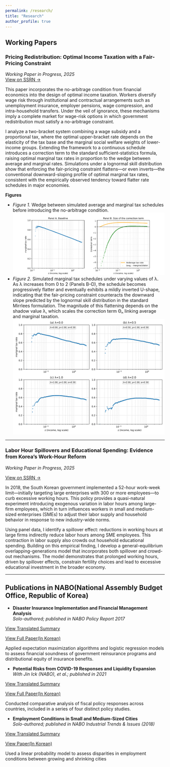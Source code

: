 ```yaml
---
permalink: /research/
title: "Research"
author_profile: true
---
```


## Working Papers
### **Pricing Redistribution: Optimal Income Taxation with a Fair-Pricing Constraint**  
*Working Paper in Progress, 2025*  
[View on SSRN →](https://papers.ssrn.com/sol3/papers.cfm?abstract_id=5589992)

This paper incorporates the no-arbitrage condition from financial economics into the design of optimal income taxation. Workers diversify wage risk through institutional and contractual arrangements such as unemployment insurance, employer pensions, wage compression, and intra-household transfers. Under the veil of ignorance, these mechanisms imply a complete market for wage-risk options in which government redistribution must satisfy a no-arbitrage constraint.  

I analyze a two-bracket system combining a wage subsidy and a proportional tax, where the optimal upper-bracket rate depends on the elasticity of the tax base and the marginal social welfare weights of lower-income groups. Extending the framework to a continuous schedule introduces a correction term to the standard sufficient-statistics formula, raising optimal marginal tax rates in proportion to the wedge between average and marginal rates. Simulations under a lognormal skill distribution show that enforcing the fair-pricing constraint flattens—or even inverts—the conventional downward-sloping profile of optimal marginal tax rates, consistent with the empirically observed tendency toward flatter rate schedules in major economies.

**Figures**  
- *Figure 1.* Wedge between simulated average and marginal tax schedules before introducing the no-arbitrage condition.  
  ![Figure Preview](../assets/1by2.png)  
- *Figure 2.* Simulated marginal tax schedules under varying values of λ. As λ increases from 0 to 2 (Panels B–D), the schedule becomes progressively flatter and eventually exhibits a mildly inverted U-shape, indicating that the fair-pricing constraint counteracts the downward slope predicted by the lognormal skill distribution in the standard Mirrlees formulation. The magnitude of this flattening depends on the shadow value λ, which scales the correction term Θₙ linking average and marginal taxation.  
  ![Figure Preview](../assets/2by2.png)
  
---

### **Labor Hour Spillovers and Educational Spending: Evidence from Korea’s Work-Hour Reform**  
*Working Paper in Progress, 2025*    

[View on SSRN →](https://papers.ssrn.com/sol3/papers.cfm?abstract_id=5214642)  

In 2018, the South Korean government implemented a 52-hour work-week limit—initially targeting large enterprises with 300 or more employees—to curb excessive working hours. This policy provides a quasi-natural experiment introducing exogenous variation in labor hours among large-firm employees, which in turn influences workers in small and medium-sized enterprises (SMEs) to adjust their labor supply and household behavior in response to new industry-wide norms.  

Using panel data, I identify a spillover effect: reductions in working hours at large firms indirectly reduce labor hours among SME employees. This contraction in labor supply also crowds out household educational spending. Building on this empirical finding, I develop a general-equilibrium overlapping-generations model that incorporates both spillover and crowd-out mechanisms. The model demonstrates that prolonged working hours, driven by spillover effects, constrain fertility choices and lead to excessive educational investment in the broader economy.

---

## Publications in NABO(National Assembly Budget Office, Republic of Korea)

- **Disaster Insurance Implementation and Financial Management Analysis**  
_Solo-authored; published in NABO Policy Report 2017_

[View Translated Summary](../files/Disaster_Insurance.pdf)

[View Full Paper(In Korean)](https://nabo.go.kr/system/common/JSPservlet/download.jsp?fCode=33314430&fSHC=&fName=%EC%9E%AC%EB%82%9C%EC%95%88%EC%A0%84%EA%B4%80%EB%A6%AC+%ED%98%84%ED%99%A9%EA%B3%BC+%EC%A3%BC%EC%9A%94%EB%8C%80%EC%B1%85+%EB%B6%84%EC%84%9D+5.%EC%9E%AC%EB%82%9C%EB%B3%B4%ED%97%98+%EC%9A%B4%EC%98%81%EC%8B%A4%ED%83%9C+%EC%9E%AC%EC%A0%95%EC%9A%B4%EC%9A%A9+%EB%B6%84%EC%84%9D.pdf&fMime=application/pdf&fBid=19&flag=bluenet)   

Applied expectation maximization algorithms and logistic regression models to assess financial soundness of government reinsurance programs and distributional equity of insurance benefits.

- **Potential Risks from COVID-19 Responses and Liquidity Expansion**  
_With Jin Ick (NABO), et al.; published in 2021_

[View Translated Summary](../files/Major_Countries.pdf)   

[View Full Paper(In Korean)](https://nabo.go.kr/system/common/JSPservlet/download.jsp?fCode=33316891&fSHC=&fName=2021%EB%85%84+%EC%A3%BC%EC%9A%94%EA%B5%AD+%EA%B2%BD%EC%A0%9C+%ED%98%84%ED%99%A9+%EB%B6%84%EC%84%9D.pdf&fMime=application/pdf&fBid=19&flag=bluenet)    

Conducted comparative analysis of fiscal policy responses across countries, included in a series of four distinct policy studies.

- **Employment Conditions in Small and Medium-Sized Cities**  
_Solo-authored; published in NABO Industrial Trends & Issues (2018)_

[View Translated Summary](../files/Employment_Conditions.pdf)  

[View Paper(In Korean)](https://nabo.go.kr/system/common/JSPservlet/download.jsp?fCode=33314781&fSHC=&fName=NABO+%EC%82%B0%EC%97%85%EB%8F%99%ED%96%A5+%26+%EC%9D%B4%EC%8A%88+%28%EC%A0%9C6%ED%98%B8%29.pdf&fMime=application/pdf&fBid=63&flag=bluenet)    

Used a linear probability model to assess disparities in employment conditions between growing and shrinking cities



